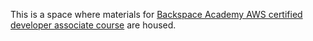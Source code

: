 This is a space where materials for [Backspace Academy AWS certified developer associate course](https://www.safaribooksonline.com/library/view/aws-certified-developer/9781788992916) are housed.
